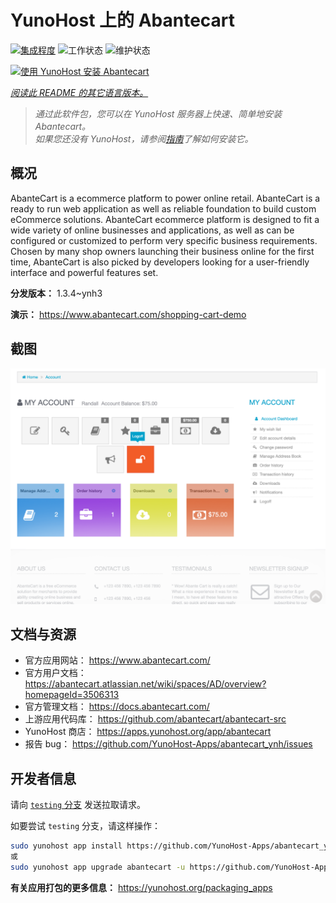 <!--
注意：此 README 由 <https://github.com/YunoHost/apps/tree/master/tools/readme_generator> 自动生成
请勿手动编辑。
-->

# YunoHost 上的 Abantecart

[![集成程度](https://dash.yunohost.org/integration/abantecart.svg)](https://dash.yunohost.org/appci/app/abantecart) ![工作状态](https://ci-apps.yunohost.org/ci/badges/abantecart.status.svg) ![维护状态](https://ci-apps.yunohost.org/ci/badges/abantecart.maintain.svg)

[![使用 YunoHost 安装 Abantecart](https://install-app.yunohost.org/install-with-yunohost.svg)](https://install-app.yunohost.org/?app=abantecart)

*[阅读此 README 的其它语言版本。](./ALL_README.md)*

> *通过此软件包，您可以在 YunoHost 服务器上快速、简单地安装 Abantecart。*  
> *如果您还没有 YunoHost，请参阅[指南](https://yunohost.org/install)了解如何安装它。*

## 概况

AbanteCart is a ecommerce platform to power online retail. AbanteCart is a ready to run web application as well as reliable foundation to build custom eCommerce solutions. AbanteCart ecommerce platform is designed to fit a wide variety of online businesses and applications, as well as can be configured or customized to perform very specific business requirements. Chosen by many shop owners launching their business online for the first time, AbanteCart is also picked by developers looking for a user-friendly interface and powerful features set.


**分发版本：** 1.3.4~ynh3

**演示：** <https://www.abantecart.com/shopping-cart-demo>

## 截图

![Abantecart 的截图](./doc/screenshots/dashboard.png)

## 文档与资源

- 官方应用网站： <https://www.abantecart.com/>
- 官方用户文档： <https://abantecart.atlassian.net/wiki/spaces/AD/overview?homepageId=3506313>
- 官方管理文档： <https://docs.abantecart.com/>
- 上游应用代码库： <https://github.com/abantecart/abantecart-src>
- YunoHost 商店： <https://apps.yunohost.org/app/abantecart>
- 报告 bug： <https://github.com/YunoHost-Apps/abantecart_ynh/issues>

## 开发者信息

请向 [`testing` 分支](https://github.com/YunoHost-Apps/abantecart_ynh/tree/testing) 发送拉取请求。

如要尝试 `testing` 分支，请这样操作：

```bash
sudo yunohost app install https://github.com/YunoHost-Apps/abantecart_ynh/tree/testing --debug
或
sudo yunohost app upgrade abantecart -u https://github.com/YunoHost-Apps/abantecart_ynh/tree/testing --debug
```

**有关应用打包的更多信息：** <https://yunohost.org/packaging_apps>

